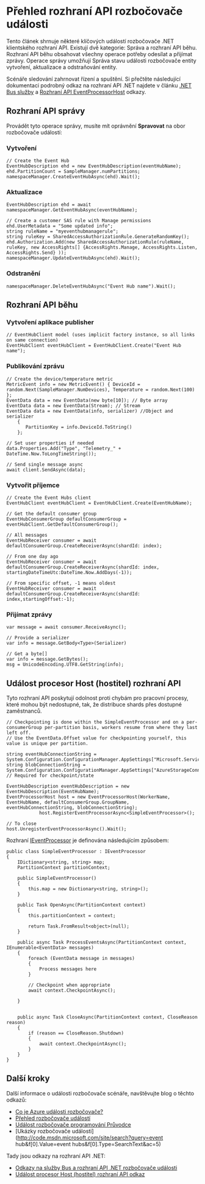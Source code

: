 <properties 
    pageTitle="Základní informace o rozhraní API rozbočovače Azure události | Microsoft Azure"
    description="Přehled některých klíčových událostí rozbočovače .NET klientů rozhraní API."
    services="event-hubs"
    documentationCenter="na"
    authors="sethmanheim"
    manager="timlt"
    editor="" />
<tags 
    ms.service="event-hubs"
    ms.devlang="dotnet"
    ms.topic="article"
    ms.tgt_pltfrm="na"
    ms.workload="na"
    ms.date="08/16/2016"
    ms.author="sethm" />

# <a name="event-hubs-api-overview"></a>Přehled rozhraní API rozbočovače události

Tento článek shrnuje některé klíčových událostí rozbočovače .NET klientského rozhraní API. Existují dvě kategorie: Správa a rozhraní API běhu. Rozhraní API běhu obsahovat všechny operace potřeby odesílat a přijímat zprávy. Operace správy umožňují Správa stavu události rozbočovače entity vytvoření, aktualizace a odstraňování entity.

Scénáře sledování zahrnovat řízení a spuštění. Si přečtěte následující dokumentaci podrobný odkaz na rozhraní API .NET najdete v článku [.NET Bus služby](https://msdn.microsoft.com/library/azure/mt419900.aspx) a [Rozhraní API EventProcessorHost](https://msdn.microsoft.com/library/azure/mt445521.aspx) odkazy.

## <a name="management-apis"></a>Rozhraní API správy

Provádět tyto operace správy, musíte mít oprávnění **Spravovat** na obor rozbočovače událostí:

### <a name="create"></a>Vytvoření

```
// Create the Event Hub
EventHubDescription ehd = new EventHubDescription(eventHubName);
ehd.PartitionCount = SampleManager.numPartitions;
namespaceManager.CreateEventHubAsync(ehd).Wait();
```

### <a name="update"></a>Aktualizace

```
EventHubDescription ehd = await namespaceManager.GetEventHubAsync(eventHubName);

// Create a customer SAS rule with Manage permissions
ehd.UserMetadata = "Some updated info";
string ruleName = "myeventhubmanagerule";
string ruleKey = SharedAccessAuthorizationRule.GenerateRandomKey();
ehd.Authorization.Add(new SharedAccessAuthorizationRule(ruleName, ruleKey, new AccessRights[] {AccessRights.Manage, AccessRights.Listen, AccessRights.Send} )); 
namespaceManager.UpdateEventHubAsync(ehd).Wait();
```

### <a name="delete"></a>Odstranění

```
namespaceManager.DeleteEventHubAsync("Event Hub name").Wait();
```

## <a name="run-time-apis"></a>Rozhraní API běhu

### <a name="create-publisher"></a>Vytvoření aplikace publisher

```
// EventHubClient model (uses implicit factory instance, so all links on same connection)
EventHubClient eventHubClient = EventHubClient.Create("Event Hub name");
```

### <a name="publish-message"></a>Publikování zprávu

```
// Create the device/temperature metric
MetricEvent info = new MetricEvent() { DeviceId = random.Next(SampleManager.NumDevices), Temperature = random.Next(100) };
EventData data = new EventData(new byte[10]); // Byte array
EventData data = new EventData(Stream); // Stream 
EventData data = new EventData(info, serializer) //Object and serializer 
    {
       PartitionKey = info.DeviceId.ToString()
    };

// Set user properties if needed
data.Properties.Add("Type", "Telemetry_" + DateTime.Now.ToLongTimeString());

// Send single message async
await client.SendAsync(data);
```

### <a name="create-consumer"></a>Vytvořit příjemce

```
// Create the Event Hubs client
EventHubClient eventHubClient = EventHubClient.Create(EventHubName);

// Get the default consumer group
EventHubConsumerGroup defaultConsumerGroup = eventHubClient.GetDefaultConsumerGroup();

// All messages
EventHubReceiver consumer = await defaultConsumerGroup.CreateReceiverAsync(shardId: index);

// From one day ago
EventHubReceiver consumer = await defaultConsumerGroup.CreateReceiverAsync(shardId: index, startingDateTimeUtc:DateTime.Now.AddDays(-1));
                        
// From specific offset, -1 means oldest
EventHubReceiver consumer = await defaultConsumerGroup.CreateReceiverAsync(shardId: index,startingOffset:-1); 
```

### <a name="consume-message"></a>Přijímat zprávy

```
var message = await consumer.ReceiveAsync();

// Provide a serializer
var info = message.GetBody<Type>(Serializer)
                                    
// Get a byte[]
var info = message.GetBytes(); 
msg = UnicodeEncoding.UTF8.GetString(info);
```

## <a name="event-processor-host-apis"></a>Událost procesor Host (hostitel) rozhraní API

Tyto rozhraní API poskytují odolnost proti chybám pro pracovní procesy, které mohou být nedostupné, tak, že distribuce shards přes dostupné zaměstnanců.

```
// Checkpointing is done within the SimpleEventProcessor and on a per-consumerGroup per-partition basis, workers resume from where they last left off.
// Use the EventData.Offset value for checkpointing yourself, this value is unique per partition.

string eventHubConnectionString = System.Configuration.ConfigurationManager.AppSettings["Microsoft.ServiceBus.ConnectionString"];
string blobConnectionString = System.Configuration.ConfigurationManager.AppSettings["AzureStorageConnectionString"]; // Required for checkpoint/state

EventHubDescription eventHubDescription = new EventHubDescription(EventHubName);
EventProcessorHost host = new EventProcessorHost(WorkerName, EventHubName, defaultConsumerGroup.GroupName, eventHubConnectionString, blobConnectionString);
            host.RegisterEventProcessorAsync<SimpleEventProcessor>();

// To close
host.UnregisterEventProcessorAsync().Wait();   
```

Rozhraní [IEventProcessor](https://msdn.microsoft.com/library/azure/microsoft.servicebus.messaging.ieventprocessor.aspx) je definována následujícím způsobem:

```
public class SimpleEventProcessor : IEventProcessor
{
    IDictionary<string, string> map;
    PartitionContext partitionContext;

    public SimpleEventProcessor()
    {
        this.map = new Dictionary<string, string>();
    }

    public Task OpenAsync(PartitionContext context)
    {
        this.partitionContext = context;

        return Task.FromResult<object>(null);
    }

    public async Task ProcessEventsAsync(PartitionContext context, IEnumerable<EventData> messages)
    {
        foreach (EventData message in messages)
        {
            Process messages here
        }
        
        // Checkpoint when appropriate
        await context.CheckpointAsync();

    }


    public async Task CloseAsync(PartitionContext context, CloseReason reason)
    {
        if (reason == CloseReason.Shutdown)
        {
            await context.CheckpointAsync();
        }
    }
}
```

## <a name="next-steps"></a>Další kroky

Další informace o události rozbočovače scénáře, navštěvujte blog o těchto odkazů:

- [Co je Azure události rozbočovače?](event-hubs-what-is-event-hubs.md)
- [Přehled rozbočovače událostí](event-hubs-overview.md)
- [Událost rozbočovače programování Průvodce](event-hubs-programming-guide.md)
- [Ukázky rozbočovače události](http://code.msdn.microsoft.com/site/search?query=event hub&f[0].Value=event hubs&f[0].Type=SearchText&ac=5)

Tady jsou odkazy na rozhraní API .NET:

- [Odkazy na služby Bus a rozhraní API .NET rozbočovače události](https://msdn.microsoft.com/library/azure/mt419900.aspx)
- [Událost procesor Host (hostitel) rozhraní API odkaz](https://msdn.microsoft.com/library/azure/mt445521.aspx)
